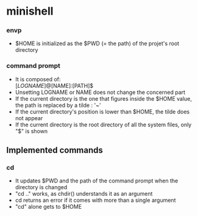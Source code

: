 # minishell

### envp
* $HOME is initialized as the $PWD (= the path) of the projet's root directory

### command prompt
* It is composed of:<br />
[$LOGNAME]@[$NAME]:[PATH]$
* Unsetting LOGNAME or NAME does not change the concerned part
* If the current directory is the one that figures inside the $HOME value, the path is replaced by a tilde : '~'
* If the current directory's position is lower than $HOME, the tilde does not appear
* If the current directory is the root directory of all the system files, only "\$" is shown

## Implemented commands

### cd
* It updates $PWD and the path of the command prompt when the directory is changed
* "cd .." works, as chdir() understands it as an argument
* cd returns an error if it comes with more than a single argument
* "cd" alone gets to $HOME
